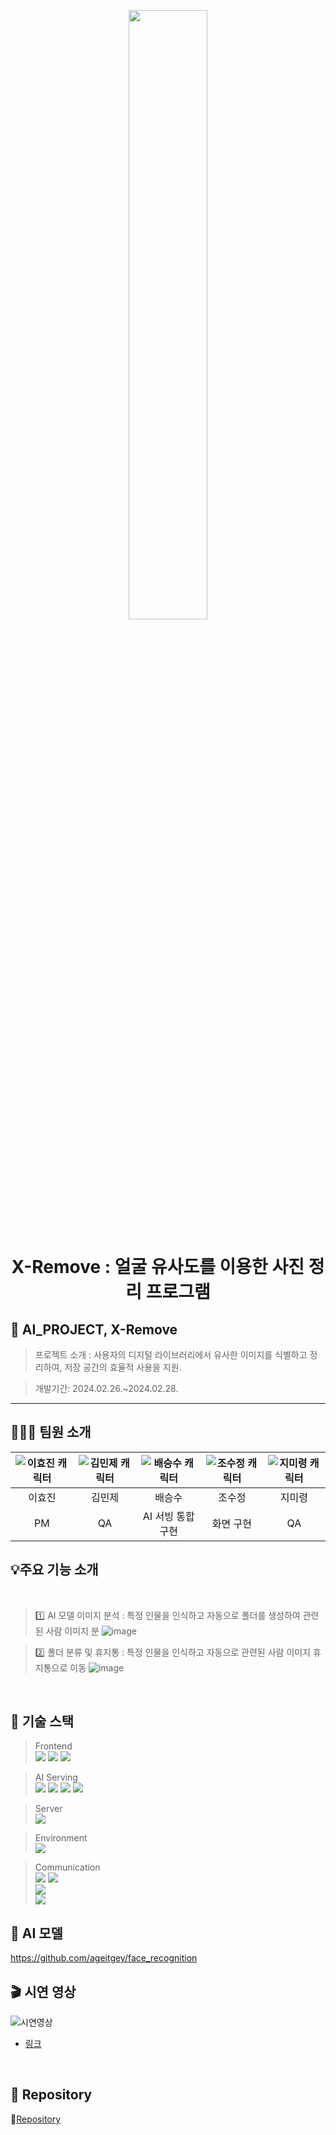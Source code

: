 <p align="center">
  <img src="https://github.com/TEAM-MUJAE/x-remove/assets/132265893/12288aa0-57ec-4969-9352-eb86e644727f" style="height: 50%; width:50%;">
</p>

<div align="center">

# X-Remove : 얼굴 유사도를 이용한 사진 정리 프로그램

</div>


## 🎤 AI_PROJECT, X-Remove

> 프로젝트 소개 : 사용자의 디지털 라이브러리에서 유사한 이미지를 식별하고 정리하여, 저장 공간의 효율적 사용을 지원.

> 개발기간: 2024.02.26.~2024.02.28.

<hr/>

## 🧑‍🤝‍🧑 팀원 소개
| <div align="center">![이효진 캐릭터](https://github.com/TEAM-MUJAE/.github/assets/132265893/863c86d8-cb8d-40fd-9444-6c00bb8376b9)</div> | <div align="center">![김민제 캐릭터](https://github.com/TEAM-MUJAE/.github/assets/132265893/24fb3204-993d-4e9d-a6ab-ad00acc44f33)</div> | <div align="center">![배승수 캐릭터](https://github.com/TEAM-MUJAE/.github/assets/132265893/1356f161-55b1-4c62-895e-f106e8d0079f)</div> | <div align="center">![조수정 캐릭터](https://github.com/TEAM-MUJAE/.github/assets/132265893/902c79dd-a69a-4d03-acd3-cd8606b878ee)</div> | <div align="center">![지미령 캐릭터](https://github.com/TEAM-MUJAE/.github/assets/132265893/edebbc07-197e-4ab8-81c0-eee041bd7129)</div> | 
| ----- | ------- | ------ | ------- | ------ |
| <div align="center">이효진</div> | <div align="center">김민제</div> | <div align="center">배승수</div> | <div align="center">조수정</div> | <div align="center">지미령</div> |
| <div align="center">PM</div> | <div align="center">QA</div> | <div align="center">AI 서빙 통합 구현</div> | <div align="center">화면 구현</div> | <div align="center">QA</div> |
</hr>

## 💡주요 기능 소개
</br>

> 1️⃣ AI 모델 이미지 분석 : 특정 인물을 인식하고 자동으로 폴더를 생성하여 관련된 사람 이미지 분
![image](https://github.com/TEAM-MUJAE/x-remove/assets/132265893/77e9473f-ee53-4b06-932a-690ce6078986)

> 2️⃣ 폴더 분류 및 휴지통 : 특정 인물을 인식하고 자동으로 관련된 사람 이미지 휴지통으로 이동
![image](https://github.com/TEAM-MUJAE/x-remove/assets/132265893/542fe254-5879-4525-ab96-76b8bd035492)


</br>

## 🔧 기술 스택
	
> Frontend <br/>
        <img src="https://img.shields.io/badge/HTML-E34F26?style=flat&logo=HTML5&logoColor=white"/>
        <img src="https://img.shields.io/badge/CSS-1572B6?style=flat&logo=CSS3&logoColor=white"/> 
        <img src="https://img.shields.io/badge/Javascript-F7DF1E?style=flat&logo=Javascript&logoColor=white"/>

 > AI Serving <br/>
        <img src="https://img.shields.io/badge/Python-3776AB?style=flat&logo=python&logoColor=white"/>
        <img src="https://img.shields.io/badge/FastAPI-009688?style=flat&logo=fastapi&logoColor=white"/> 
        <img src="https://img.shields.io/badge/PyTorch-EE4C2C?style=flat&logo=pytorch&logoColor=white"/> 
        <img src="https://img.shields.io/badge/Anaconda-44A833?style=flat&logo=anaconda&logoColor=white"/><br/>
	
> Server <br/>
        <img src="https://img.shields.io/badge/ApacheTomcat-F8DC75?style=flat&logo=ApacheTomcat&logoColor=white"/> <br/>
        
	
> Environment <br/>
        <img src="https://img.shields.io/badge/Visual Studio Code-007ACC?style=flat&logo=visualstudiocode&logoColor=white"/>

 
> Communication <br/>
 	<img src="https://img.shields.io/badge/Notion-000000?style=flat&logo=Notion&logoColor=white"/>
	<img src="https://img.shields.io/badge/GitHub-000000?style=flat&logo=Github&logoColor=white"/> <br/>
	<img src="https://img.shields.io/badge/Slack-000000?style=flat&logo=slack&logoColor=white"/> <br/>
	<img src="https://img.shields.io/badge/GoogleDrive-4285F4?style=flat&logo=googledrive&logoColor=white"/> <br/>


## 🔧 AI 모델
https://github.com/ageitgey/face_recognition

## 🎬 시연 영상
![시연영상](https://github.com/TEAM-MUJAE/x-remove/assets/132265893/6f4b42c4-e6c2-4df0-ae85-1ae5c5555739)

- [링크](https://github.com/TEAM-MUJAE/x-remove/assets/132265893/014e5036-650a-428e-a251-ed4b3c175aa0)


</br>

## 📖 Repository

📑[Repository](https://github.com/TEAM-MUJAE/x-remove.git) <br/>
